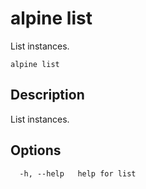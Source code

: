 # alpine list

List instances.

```
alpine list
```

## Description

List instances.

## Options

```
  -h, --help   help for list
```
